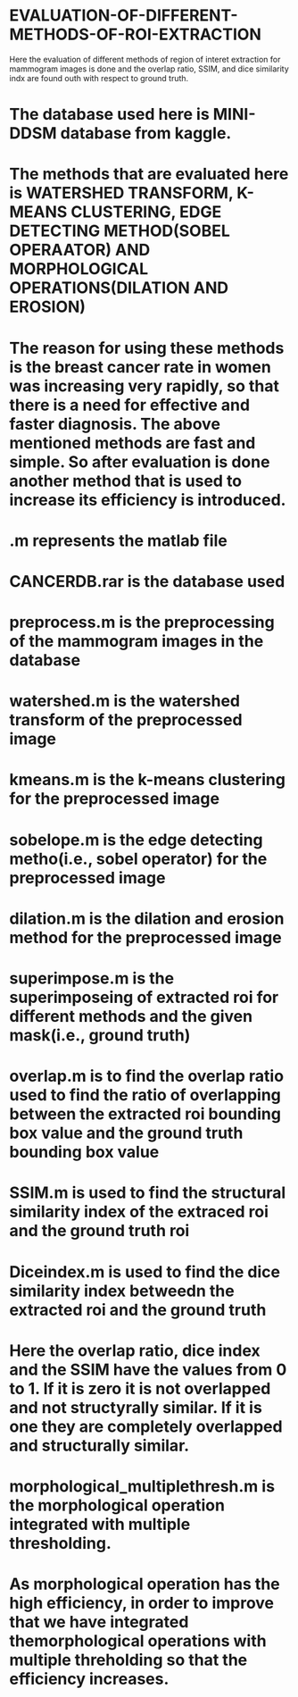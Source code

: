 # EVALUATION-OF-DIFFERENT-METHODS-OF-ROI-EXTRACTION
 Here the evaluation of different methods of region of interet extraction for mammogram images is done and the overlap ratio, SSIM, and dice similarity indx are found outh with respect to ground truth. 
# The database used here is MINI-DDSM database from kaggle. 
# The methods that are evaluated here is WATERSHED TRANSFORM, K-MEANS CLUSTERING, EDGE DETECTING METHOD(SOBEL OPERAATOR) AND MORPHOLOGICAL OPERATIONS(DILATION AND EROSION)
# The reason for using these methods is the breast cancer rate in women was increasing very rapidly, so that there is a need for effective and faster diagnosis. The above mentioned methods are fast and simple. So after evaluation is done another method that is used to increase its efficiency is introduced.
# .m represents the matlab file
# CANCERDB.rar is the database used
# preprocess.m is the preprocessing of the mammogram images in the database
# watershed.m is the watershed transform of the preprocessed image
# kmeans.m is the k-means clustering for the preprocessed image
# sobelope.m is the edge detecting metho(i.e., sobel operator) for the preprocessed image
# dilation.m is the dilation and erosion method for the preprocessed image
# superimpose.m is the superimposeing of extracted roi for different methods and the given mask(i.e., ground truth)
# overlap.m is to find the overlap ratio used to find the ratio of overlapping between the extracted roi bounding box value and the ground truth bounding box value
# SSIM.m is used to find the structural similarity index of the extraced roi and the ground truth roi
# Diceindex.m is used to find the dice similarity index betweedn the extracted roi and the ground truth
# Here the overlap ratio, dice index and the SSIM have the values from 0 to 1. If it is zero it is not overlapped and not structyrally similar. If it is one they are completely overlapped and structurally similar. 
# morphological_multiplethresh.m is the morphological operation integrated with multiple thresholding. 
# As morphological operation has the high efficiency, in order to improve that we have integrated themorphological operations with multiple threholding so that the efficiency increases.
